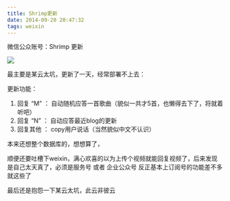 ```yaml
---
title: Shrimp更新
date: 2014-09-20 20:47:32
tags: weixin
---
```


微信公众账号：Shrimp 更新 

![](http://bonfy.qiniudn.com/weixin.jpg)

最主要是某云太坑，更新了一天，经常部署不上去：

更新功能：

1. 回复 “M” ： 自动随机应答一首歌曲（貌似一共才5首，也懒得去下了，将就着听吧）
2. 回复 “N” ： 自动应答最近blog的更新
3. 回复其他 ：  copy用户说话（当然貌似中文不认识）

本来还想整个数据库的，想想算了，

顺便还要吐槽下weixin，满心欢喜的以为上传个视频就能回复视频了，后来发现是自己太天真了，必须是服务号 或者 企业公众号
反正基本上订阅号的功能差不多就这些了

最后还是抱怨一下某云太坑，此云非彼云

